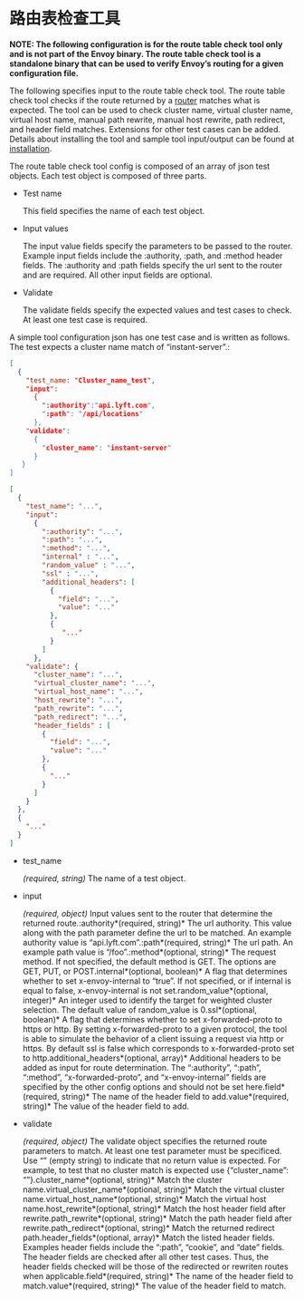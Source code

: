 # 路由表检查工具

**NOTE: The following configuration is for the route table check tool only and is not part of the Envoy binary. The route table check tool is a standalone binary that can be used to verify Envoy’s routing for a given configuration file.**

The following specifies input to the route table check tool. The route table check tool checks if the route returned by a [router](../../api-v1/route_config/route_config.md#config-http-conn-man-route-table) matches what is expected. The tool can be used to check cluster name, virtual cluster name, virtual host name, manual path rewrite, manual host rewrite, path redirect, and header field matches. Extensions for other test cases can be added. Details about installing the tool and sample tool input/output can be found at [installation](../../install/tools/route_table_check_tool.md#install-tools-route-table-check-tool).

The route table check tool config is composed of an array of json test objects. Each test object is composed of three parts.

- Test name

  This field specifies the name of each test object.

- Input values

  The input value fields specify the parameters to be passed to the router. Example input fields include the :authority, :path, and :method header fields. The :authority and :path fields specify the url sent to the router and are required. All other input fields are optional.

- Validate

  The validate fields specify the expected values and test cases to check. At least one test case is required.

A simple tool configuration json has one test case and is written as follows. The test expects a cluster name match of “instant-server”.:

```json
[
  {
    "test_name: "Cluster_name_test",
    "input":
      {
        ":authority":"api.lyft.com",
        ":path": "/api/locations"
      },
    "validate":
      {
        "cluster_name": "instant-server"
      }
   }
]
```

```json
[
  {
    "test_name": "...",
    "input":
      {
        ":authority": "...",
        ":path": "...",
        ":method": "...",
        "internal" : "...",
        "random_value" : "...",
        "ssl" : "...",
        "additional_headers": [
          {
            "field": "...",
            "value": "..."
          },
          {
             "..."
          }
        ]
      },
    "validate": {
      "cluster_name": "...",
      "virtual_cluster_name": "...",
      "virtual_host_name": "...",
      "host_rewrite": "...",
      "path_rewrite": "...",
      "path_redirect": "...",
      "header_fields" : [
        {
          "field": "...",
          "value": "..."
        },
        {
          "..."
        }
      ]
    }
  },
  {
    "..."
  }
]
```

- test_name

  *(required, string)* The name of a test object.

- input

  *(required, object)* Input values sent to the router that determine the returned route.:authority*(required, string)* The url authority. This value along with the path parameter define the url to be matched. An example authority value is “api.lyft.com”.:path*(required, string)* The url path. An example path value is “/foo”.:method*(optional, string)* The request method. If not specified, the default method is GET. The options are GET, PUT, or POST.internal*(optional, boolean)* A flag that determines whether to set x-envoy-internal to “true”. If not specified, or if internal is equal to false, x-envoy-internal is not set.random_value*(optional, integer)* An integer used to identify the target for weighted cluster selection. The default value of random_value is 0.ssl*(optional, boolean)* A flag that determines whether to set x-forwarded-proto to https or http. By setting x-forwarded-proto to a given protocol, the tool is able to simulate the behavior of a client issuing a request via http or https. By default ssl is false which corresponds to x-forwarded-proto set to http.additional_headers*(optional, array)* Additional headers to be added as input for route determination. The “:authority”, “:path”, “:method”, “x-forwarded-proto”, and “x-envoy-internal” fields are specified by the other config options and should not be set here.field*(required, string)* The name of the header field to add.value*(required, string)* The value of the header field to add.

- validate

  *(required, object)* The validate object specifies the returned route parameters to match. At least one test parameter must be specificed. Use “” (empty string) to indicate that no return value is expected. For example, to test that no cluster match is expected use {“cluster_name”: “”}.cluster_name*(optional, string)* Match the cluster name.virtual_cluster_name*(optional, string)* Match the virtual cluster name.virtual_host_name*(optional, string)* Match the virtual host name.host_rewrite*(optional, string)* Match the host header field after rewrite.path_rewrite*(optional, string)* Match the path header field after rewrite.path_redirect*(optional, string)* Match the returned redirect path.header_fields*(optional, array)* Match the listed header fields. Examples header fields include the “:path”, “cookie”, and “date” fields. The header fields are checked after all other test cases. Thus, the header fields checked will be those of the redirected or rewriten routes when applicable.field*(required, string)* The name of the header field to match.value*(required, string)* The value of the header field to match.